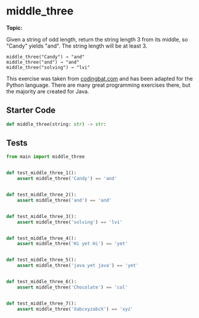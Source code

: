 # middle_three
**Topic:** 



Given a string of odd length, return the string length 3 from its middle, so "Candy" yields "and". The string length will be at least 3.

```
middle_three("Candy") → "and"
middle_three("and") → "and"
middle_three("solving") → "lvi"
```

This exercise was taken from [codingbat.com](https://codingbat.com/prob/p115863) and has been adapted for the Python language. There are many great programming exercises there, but the majority are created for Java.

## Starter Code
```python
def middle_three(string: str) -> str:
```

## Tests
```python
from main import middle_three


def test_middle_three_1():
    assert middle_three('Candy') == 'and'


def test_middle_three_2():
    assert middle_three('and') == 'and'


def test_middle_three_3():
    assert middle_three('solving') == 'lvi'


def test_middle_three_4():
    assert middle_three('Hi yet Hi') == 'yet'


def test_middle_three_5():
    assert middle_three('java yet java') == 'yet'


def test_middle_three_6():
    assert middle_three('Chocolate') == 'col'


def test_middle_three_7():
    assert middle_three('XabcxyzabcX') == 'xyz'
```
